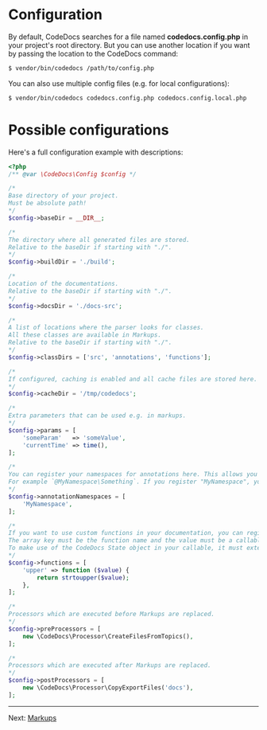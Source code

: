 # Configuration

By default, CodeDocs searches for a file named **codedocs.config.php**
in your project's root directory.
But you can use another location if you want by passing the location to the CodeDocs command: 

```bash
$ vendor/bin/codedocs /path/to/config.php
```

You can also use multiple config files (e.g. for local configurations):

```bash
$ vendor/bin/codedocs codedocs.config.php codedocs.config.local.php
```


# Possible configurations

Here's a full configuration example with descriptions:

```php
<?php
/** @var \CodeDocs\Config $config */

/*
Base directory of your project.
Must be absolute path!
*/
$config->baseDir = __DIR__;

/*
The directory where all generated files are stored.
Relative to the baseDir if starting with "./".
*/
$config->buildDir = './build';

/*
Location of the documentations.
Relative to the baseDir if starting with "./".
*/
$config->docsDir = './docs-src';

/*
A list of locations where the parser looks for classes.
All these classes are available in Markups.
Relative to the baseDir if starting with "./".
*/
$config->classDirs = ['src', 'annotations', 'functions'];

/*
If configured, caching is enabled and all cache files are stored here.
*/
$config->cacheDir = '/tmp/codedocs';

/*
Extra parameters that can be used e.g. in markups.
*/
$config->params = [
    'someParam'   => 'someValue',
    'currentTime' => time(),
];

/*
You can register your namespaces for annotations here. This allows you to omit the namespace in the annotations.
For example `@MyNamespace\Something`. If you register "MyNamespace", you can just use `@Something`.
*/
$config->annotationNamespaces = [
    'MyNamespace',
];

/*
If you want to use custom functions in your documentation, you can register them here.
The array key must be the function name and the value must be a callable.
To make use of the CodeDocs State object in your callable, it must extend \CodeDocs\Doc\MarkupFunction.
*/
$config->functions = [
    'upper' => function ($value) {
        return strtoupper($value);
    },
];

/*
Processors which are executed before Markups are replaced.
*/
$config->preProcessors = [
    new \CodeDocs\Processor\CreateFilesFromTopics(),
];

/*
Processors which are executed after Markups are replaced.
*/
$config->postProcessors = [
    new \CodeDocs\Processor\CopyExportFiles('docs'),
];
```

---

Next: [Markups](markups.md)
